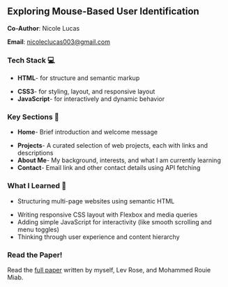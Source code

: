 ## Exploring Mouse-Based User Identification
**Co-Author**: Nicole Lucas

**Email**: nicoleclucas003@gmail.com 

### Tech Stack :computer: 
* **HTML**- for structure and semantic markup
- **CSS3**- for styling, layout, and responsive layout
- **JavaScript**- for interactively and dynamic behavior

### Key Sections :file_folder: 
* **Home**- Brief introduction and welcome message
- **Projects**- A curated selection of web projects, each with links and descriptions
- **About Me**- My background, interests, and what I am currently learning
- **Contact**- Email link and other contact details using API fetching

### What I Learned :brain: 
* Structuring multi-page websites using semantic HTML
- Writing responsive CSS layout with Flexbox and media queries
- Adding simple JavaScript for interactivity (like smooth scrolling and menu toggles)
- Thinking through user experience and content hierarchy

### Read the Paper! 
Read the [full paper](https://nicolelucas03.github.io/personal_website/docs/MouseBasedIdentification.pdf) written by myself, Lev Rose, and Mohammed Rouie Miab. 




